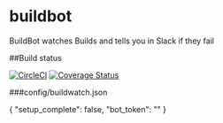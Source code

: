 # buildbot
BuildBot watches Builds and tells you in Slack if they fail

##Build status

[![CircleCI](https://circleci.com/gh/drazisil/buildwatch.svg?style=shield)](https://circleci.com/gh/drazisil/buildwatch) [![Coverage Status](https://coveralls.io/repos/github/drazisil/buildwatch/badge.svg?branch=master)](https://coveralls.io/github/drazisil/buildwatch?branch=master)

###config/buildwatch.json

{
  "setup_complete": false,
  "bot_token": ""
}
